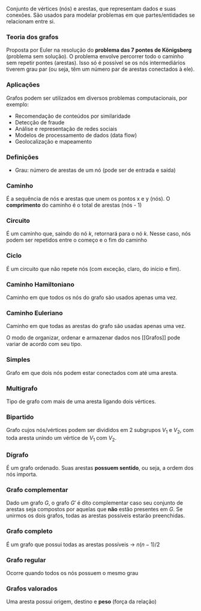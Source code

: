 
Conjunto de vértices (nós) e arestas, que representam dados e suas conexões.
São usados para modelar problemas em que partes/entidades se relacionam entre si.

### Teoria dos grafos
Proposta por Euler na resolução do **problema das 7 pontes de Königsberg** (problema sem solução). O problema envolve percorrer todo o caminho sem repetir pontes (arestas). Isso só é possível se os nós intermediários tiverem grau par (ou seja, têm um número par de arestas conectados à ele). 

### Aplicações
Grafos podem ser utilizados em diversos problemas computacionais, por exemplo:
- Recomendação de conteúdos por similaridade
- Detecção de fraude
- Análise e representação de redes sociais
- Modelos de processamento de dados (data flow)
- Geolocalização e mapeamento

### Definições
- Grau: número de arestas de um nó (pode ser de entrada e saída)


### Caminho
É a sequência de nós e arestas que unem os pontos x e y (nós).
O **comprimento** do caminho é o total de arestas (nós - 1)

### Circuito
É um caminho que, saindo do nó *k*, retornará para o nó *k*. Nesse caso, nós podem ser repetidos entre o começo e o fim do caminho

### Ciclo
É um circuito que não repete nós (com exceção, claro, do início e fim).

### Caminho Hamiltoniano
Caminho em que todos os nós do grafo são usados apenas uma vez.

### Caminho Euleriano
Caminho em que todas as arestas do grafo são usadas apenas uma vez.

O modo de organizar, ordenar e armazenar dados nos [[Grafos]] pode variar de acordo com seu tipo.

### Simples
Grafo em que dois nós podem estar conectados com até uma aresta.

### Multigrafo
Tipo de grafo com mais de uma aresta ligando dois vértices.

### Bipartido
Grafo cujos nós/vértices podem ser divididos em 2 subgrupos $V_1$ e $V_2$, com toda aresta unindo um vértice de  $V_1$ com $V_2$.

### Dígrafo
É um grafo ordenado. Suas arestas **possuem sentido**, ou seja, a ordem dos nós importa.

### Grafo complementar
Dado um grafo $G$, o grafo $G'$ é dito complementar caso seu conjunto de arestas seja compostos por aquelas que **não** estão presentes em $G$. Se unirmos os dois grafos, todas as arestas possíveis estarão preenchidas. 

### Grafo completo
É um grafo que possui todas as arestas possíveis -> $n (n-1)/2$ 

### Grafo regular
Ocorre quando todos os nós possuem o mesmo grau

### Grafos valorados
Uma aresta possui origem, destino e **peso** (força da relação)
